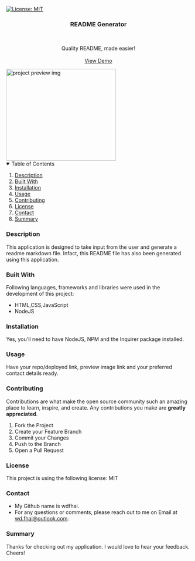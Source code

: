 [![License: MIT](https://img.shields.io/badge/License-MIT-yellow.svg)](https://opensource.org/licenses/MIT)

<div align="center">
    <h3 align="center">README Generator</h3>
    <br />
    <p align="center">
    Quality README, made easier!
    <br />
    <br />
    <a href="https://github.com/wdfhai/README-generator">View Demo</a>
    </p>
</div>

<img src="https://github.com/wdfhai/README-generator/images/preview.png" alt="project preview img" style="height: 250px; width: 300px;">

<details open="open">
    <summary>Table of Contents</summary>
    <ol>
        <li><a href="#about-the-project">Description</a></li>
        <li><a href="#built-with">Built With</a></li></li>
        <li><a href="#installation">Installation</a></li>
        <li><a href="#usage">Usage</a></li>
        <li><a href="#contributing">Contributing</a></li>
        <li><a href="#license">License</a></li>
        <li><a href="#contact">Contact</a></li>
        <li><a href="#summary">Summary</a></li>
    </ol>
</details>

### Description

This application is designed to take input from the user and generate a readme markdown file. Infact, this README file has also been generated using this application.

### Built With

Following languages, frameworks and libraries were used in the development of this project:

- HTML,CSS,JavaScript
- NodeJS

### Installation

Yes, you'll need to have NodeJS, NPM and the Inquirer package installed.

### Usage

Have your repo/deployed link, preview image link and your preferred contact details ready.

### Contributing

Contributions are what make the open source community such an amazing place to learn, inspire, and create. Any contributions you make are **greatly appreciated**.

1. Fork the Project
2. Create your Feature Branch
3. Commit your Changes
4. Push to the Branch
5. Open a Pull Request

### License

This project is using the following license: MIT

### Contact

- My Github name is wdfhai.
- For any questions or comments, please reach out to me on Email at wd.fhai@outlook.com.

### Summary

Thanks for checking out my application. I would love to hear your feedback. Cheers!
